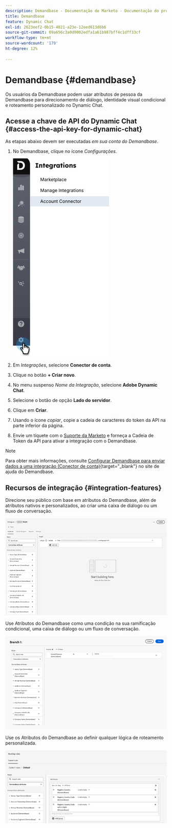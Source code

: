 ```yaml
---
description: Demandbase - Documentação do Marketo - Documentação do produto
title: Demandbase
feature: Dynamic Chat
exl-id: 2623eef2-0b15-4821-a23e-12eed613d6b6
source-git-commit: 09a656c3a0d0002edfa1a61b987bff4c1dff33cf
workflow-type: tm+mt
source-wordcount: '179'
ht-degree: 12%

---
```


# Demandbase {#demandbase}

Os usuários da Demandbase podem usar atributos de pessoa da Demandbase para direcionamento de diálogo, identidade visual condicional e roteamento personalizado no Dynamic Chat.

## Acesse a chave de API do Dynamic Chat {#access-the-api-key-for-dynamic-chat}

As etapas abaixo devem ser executadas _em sua conta do Demandbase_.

1. No Demandbase, clique no ícone _Configurações_.

   ![](assets/demandbase-1.png)

1. Em _Integrações_, selecione **Conector de conta**.

1. Clique no botão **+ Criar novo**.

1. No menu suspenso _Nome da Integração_, selecione **Adobe Dynamic Chat**.

1. Selecione o botão de opção **Lado do servidor**.

1. Clique em **Criar**.

1. Usando o ícone _copiar_, copie a cadeia de caracteres do token da API na parte inferior da página.

1. Envie um tíquete com o [Suporte da Marketo](https://nation.marketo.com/t5/support/ct-p/Support) e forneça a Cadeia de Token da API para ativar a integração com o Demandbase.

>[!NOTE]
>
>Para obter mais informações, consulte [Configurar Demandbase para enviar dados a uma integração (Conector de conta)](https://support.demandbase.com/hc/en-us/articles/360057169531-Set-Up-Demandbase-to-Send-Data-to-an-Integration-Account-Connector){target="_blank"} no site de ajuda do Demandbase.

## Recursos de integração {#integration-features}

Direcione seu público com base em atributos do Demandbase, além de atributos nativos e personalizados, ao criar uma caixa de diálogo ou um fluxo de conversação.

![](assets/demandbase-2.png)

Use Atributos do Demandbase como uma condição na sua ramificação condicional, uma caixa de diálogo ou um fluxo de conversação.

![](assets/demandbase-3.png)

Use os Atributos do Demandbase ao definir qualquer lógica de roteamento personalizada.

![](assets/demandbase-4.png)
